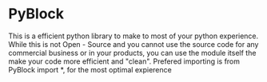# PyBlock
This is a efficient python library to make to most of your python experience. While this is not Open - Source and you cannot use the source code for any commercial business or in your products, you can use the module itself the make your code more efficient and "clean".  Prefered importing is from PyBlock import *, for the most optimal expierence
